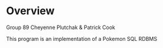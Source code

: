 # Overview

Group 89
Cheyenne Plutchak & Patrick Cook

This program is an implementation of a Pokemon SQL RDBMS